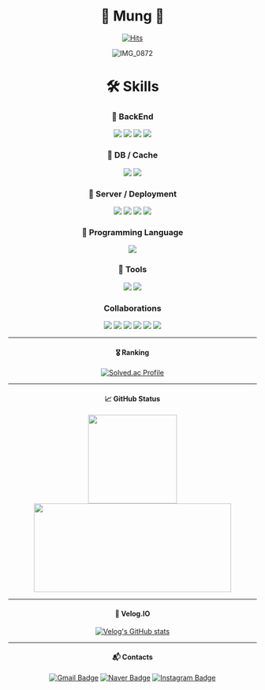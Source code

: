 <div align="center">

  # 🐶 Mung 🐶

  [![Hits](https://hits.seeyoufarm.com/api/count/incr/badge.svg?url=https%3A%2F%2Fgithub.com%2FM-ung&count_bg=%2360D706&title_bg=%232C6019&icon=&icon_color=%23E7E7E7&title=hits&edge_flat=false)](https://hits.seeyoufarm.com)

  ![IMG_0872](https://github.com/M-ung/M-ung/assets/126846468/a7c0a6e5-5864-4525-9fb2-b844b100389d)

# 🛠️ Skills
### 🔸 BackEnd
<img src="https://img.shields.io/badge/SpringBoot-6DB33F?style=for-the-badge&logo=springboot&logoColor=white"> 
<img src="https://img.shields.io/badge/Spring%20Data%20JPA-6DB33F?style=for-the-badge&logo=spring&logoColor=white"> 
<img src="https://img.shields.io/badge/QueryDSL-8C8C49?style=for-the-badge&logo=hibernate&logoColor=white"> 
<img src="https://img.shields.io/badge/Native%20Query-6B8E23?style=for-the-badge&logo=hibernate&logoColor=white"> 

### 🔸 DB / Cache
<img src="https://img.shields.io/badge/MySQL-4479A1?style=for-the-badge&logo=mysql&logoColor=white">
<img src="https://img.shields.io/badge/Redis-DC382D?style=for-the-badge&logo=redis&logoColor=white"> 

### 🔸 Server / Deployment
<img src="https://img.shields.io/badge/AWS%20EC2-FF9900?style=for-the-badge&logo=amazonecs&logoColor=white">
<img src="https://img.shields.io/badge/AWS%20RDS-527FFF?style=for-the-badge&logo=amazonrds&logoColor=white">
<img src="https://img.shields.io/badge/AWS%20S3-569A31?style=for-the-badge&logo=amazons3&logoColor=white">
<img src="https://img.shields.io/badge/docker-2496ED?style=for-the-badge&logo=docker&logoColor=white">

### 🔸 Programming Language
<img src="https://img.shields.io/badge/Java-007396?style=for-the-badge&logo=java&logoColor=white"> 

### 🔸 Tools
<img src="https://img.shields.io/badge/IntelliJ%20IDEA-000000?style=for-the-badge&logo=intellijidea&logoColor=white"> 
<img src="https://img.shields.io/badge/MySQL%20Workbench-007ACC?style=for-the-badge&logo=mysql&logoColor=white">

### Collaborations
<img src="https://img.shields.io/badge/Git-F05032?style=for-the-badge&logo=git&logoColor=white"> 
<img src="https://img.shields.io/badge/GitHub-181717?style=for-the-badge&logo=github&logoColor=white"> 
<img src="https://img.shields.io/badge/Notion-000000?style=for-the-badge&logo=notion&logoColor=white"> 
<img src="https://img.shields.io/badge/Discord-5865F2?style=for-the-badge&logo=discord&logoColor=white">
<img src="https://img.shields.io/badge/Slack-4A154B?style=for-the-badge&logo=slack&logoColor=white">
<img src="https://img.shields.io/badge/Jira-0052CC?style=for-the-badge&logo=jira&logoColor=white">

--- 

#### 🎖️ Ranking
[![Solved.ac Profile](http://mazassumnida.wtf/api/v2/generate_badge?boj=wjdahrrla)](https://solved.ac/wjdahrrla/)

---

#### 📈 GitHub Status
<p>
<img height="180em" src="https://github-readme-stats.vercel.app/api?username=M-ung&show_icons=true&include_all_commits=true&bg_color=30,8F9779,A2A583&title_color=fff&text_color=fff">
<img height="180em" width="400em" src="https://github-readme-stats.vercel.app/api/top-langs/?username=M-ung&layout=compact&bg_color=30,8F9779,A2A583&title_color=fff&text_color=fff">
</p>

--- 

#### 📝 Velog.IO
[![Velog's GitHub stats](https://velog-readme-stats.vercel.app/api?name=_mung&color=dark)](https://velog.io/@_mung)

--- 
#### :mailbox_with_mail: Contacts
[![Gmail Badge](https://img.shields.io/badge/Gmail-d14836?style=flat-square&&link=mailto:wjdahrrla@gmail.com)](mailto:wjdahrrla@gmail.com)
[![Naver Badge](https://img.shields.io/badge/Naver-03C75A?style=flat-square&logo=Naver&logoColor=white&link=mailto:wjdahrrla@naver.com)](mailto:wjdahrrla@naver.com)
[![Instagram Badge](https://img.shields.io/badge/Instagram-%23E4405F?style=flat-square&logo=Instagram&logoColor=white)](https://www.instagram.com/_.mung)
</div>
